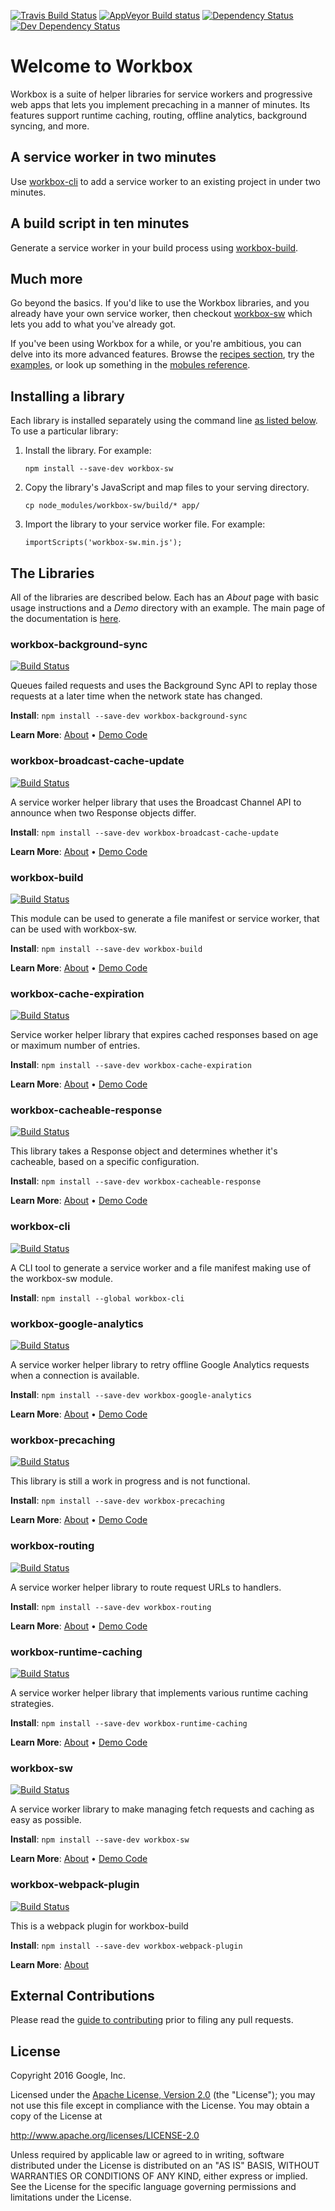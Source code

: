 <!-- DO NOT EDIT. This page is autogenerated. -->
<!-- To make changes, edit templates/README.hbs, not this file. -->
[![Travis Build Status][travis-image]][travis-url]
[![AppVeyor Build status][appveyor-image]][appveyor-url]
[![Dependency Status][dependency-image]][dependency-url]
[![Dev Dependency Status][dev-dependency-image]][dev-dependency-url]

# Welcome to Workbox

Workbox is a suite of helper libraries for service workers and progressive web
apps that lets you implement precaching in a manner of minutes. Its features
support runtime caching, routing, offline analytics, background syncing, and
more.

## A service worker in two minutes

Use [workbox-cli](workbox-cli) to add a service worker to an existing project in under two
minutes. 

## A build script in ten minutes

Generate a service worker in your build process
using [workbox-build](workbox-build).

## Much more

Go beyond the basics. If you'd like to use the Workbox libraries, and you
already have your own service worker, then checkout
[workbox-sw](workbox-sw) which lets
you add to what you've already got.

If you've been using Workbox for a while, or you're
ambitious, you can delve into its more advanced features. Browse the
[recipes section](recipes), try the [examples](examples), or look up
something in the [mobules reference](reference-docs/stable/latest/).

## Installing a library

Each library is installed separately using the command line [as listed below](#the-libraries). To use a particular library:

1. Install the library. For example:

   `npm install --save-dev workbox-sw`
2. Copy the library's JavaScript and map files to your serving directory. 

   `cp node_modules/workbox-sw/build/* app/`
3. Import the library to your service worker file. For example:

   `importScripts('workbox-sw.min.js');`

## The Libraries

All of the libraries are described below. Each has an _About_ page with basic usage instructions and a _Demo_ directory with an example. The main page of the documentation is [here](https://googlechrome.github.io/sw-helpers/#main).

### workbox-background-sync

[![Build Status](https://travis-shields.appspot.com/shield/GoogleChrome/sw-helpers/master/PROJECT%3D%22workbox-background-sync%22)][travis-url]

Queues failed requests and uses the Background Sync API to replay those requests at a later time when the network state has changed.

**Install**: `npm install --save-dev workbox-background-sync`

**Learn More**: [About](https://googlechrome.github.io/sw-helpers/reference-docs/stable/latest/module-workbox-background-sync.html) •
                [Demo Code](https://github.com/GoogleChrome/sw-helpers/tree/master/packages/workbox-background-sync/demo)

### workbox-broadcast-cache-update

[![Build Status](https://travis-shields.appspot.com/shield/GoogleChrome/sw-helpers/master/PROJECT%3D%22workbox-broadcast-cache-update%22)][travis-url]

A service worker helper library that uses the Broadcast Channel API to announce when two Response objects differ.

**Install**: `npm install --save-dev workbox-broadcast-cache-update`

**Learn More**: [About](https://googlechrome.github.io/sw-helpers/reference-docs/stable/latest/module-workbox-broadcast-cache-update.html) •
                [Demo Code](https://github.com/GoogleChrome/sw-helpers/tree/master/packages/workbox-broadcast-cache-update/demo)

### workbox-build

[![Build Status](https://travis-shields.appspot.com/shield/GoogleChrome/sw-helpers/master/PROJECT%3D%22workbox-build%22)][travis-url]

This module can be used to generate a file manifest or service worker, that can be used with workbox-sw.

**Install**: `npm install --save-dev workbox-build`

**Learn More**: [About](https://googlechrome.github.io/sw-helpers/reference-docs/stable/latest/module-workbox-build.html) •
                [Demo Code](https://github.com/GoogleChrome/sw-helpers/tree/master/packages/workbox-build/demo)

### workbox-cache-expiration

[![Build Status](https://travis-shields.appspot.com/shield/GoogleChrome/sw-helpers/master/PROJECT%3D%22workbox-cache-expiration%22)][travis-url]

Service worker helper library that expires cached responses based on age or maximum number of entries.

**Install**: `npm install --save-dev workbox-cache-expiration`

**Learn More**: [About](https://googlechrome.github.io/sw-helpers/reference-docs/stable/latest/module-workbox-cache-expiration.html) •
                [Demo Code](https://github.com/GoogleChrome/sw-helpers/tree/master/packages/workbox-cache-expiration/demo)

### workbox-cacheable-response

[![Build Status](https://travis-shields.appspot.com/shield/GoogleChrome/sw-helpers/master/PROJECT%3D%22workbox-cacheable-response%22)][travis-url]

This library takes a Response object and determines whether it&#x27;s cacheable, based on a specific configuration.

**Install**: `npm install --save-dev workbox-cacheable-response`

**Learn More**: [About](https://googlechrome.github.io/sw-helpers/reference-docs/stable/latest/module-workbox-cacheable-response.html) •
                [Demo Code](https://github.com/GoogleChrome/sw-helpers/tree/master/packages/workbox-cacheable-response/demo)

### workbox-cli

[![Build Status](https://travis-shields.appspot.com/shield/GoogleChrome/sw-helpers/master/PROJECT%3D%22workbox-cli%22)][travis-url]

A CLI tool to generate a service worker and a file manifest making use of the workbox-sw module.

**Install**: `npm install --global workbox-cli`



### workbox-google-analytics

[![Build Status](https://travis-shields.appspot.com/shield/GoogleChrome/sw-helpers/master/PROJECT%3D%22workbox-google-analytics%22)][travis-url]

A service worker helper library to retry offline Google Analytics requests when a connection is available.

**Install**: `npm install --save-dev workbox-google-analytics`

**Learn More**: [About](https://googlechrome.github.io/sw-helpers/reference-docs/stable/latest/module-workbox-google-analytics.html) •
                [Demo Code](https://github.com/GoogleChrome/sw-helpers/tree/master/packages/workbox-google-analytics/demo)

### workbox-precaching

[![Build Status](https://travis-shields.appspot.com/shield/GoogleChrome/sw-helpers/master/PROJECT%3D%22workbox-precaching%22)][travis-url]

This library is still a work in progress and is not functional.

**Install**: `npm install --save-dev workbox-precaching`

**Learn More**: [About](https://googlechrome.github.io/sw-helpers/reference-docs/stable/latest/module-workbox-precaching.html) •
                [Demo Code](https://github.com/GoogleChrome/sw-helpers/tree/master/packages/workbox-precaching/demo)

### workbox-routing

[![Build Status](https://travis-shields.appspot.com/shield/GoogleChrome/sw-helpers/master/PROJECT%3D%22workbox-routing%22)][travis-url]

A service worker helper library to route request URLs to handlers.

**Install**: `npm install --save-dev workbox-routing`

**Learn More**: [About](https://googlechrome.github.io/sw-helpers/reference-docs/stable/latest/module-workbox-routing.html) •
                [Demo Code](https://github.com/GoogleChrome/sw-helpers/tree/master/packages/workbox-routing/demo)

### workbox-runtime-caching

[![Build Status](https://travis-shields.appspot.com/shield/GoogleChrome/sw-helpers/master/PROJECT%3D%22workbox-runtime-caching%22)][travis-url]

A service worker helper library that implements various runtime caching strategies.

**Install**: `npm install --save-dev workbox-runtime-caching`

**Learn More**: [About](https://googlechrome.github.io/sw-helpers/reference-docs/stable/latest/module-workbox-runtime-caching.html) •
                [Demo Code](https://github.com/GoogleChrome/sw-helpers/tree/master/packages/workbox-runtime-caching/demo)

### workbox-sw

[![Build Status](https://travis-shields.appspot.com/shield/GoogleChrome/sw-helpers/master/PROJECT%3D%22workbox-sw%22)][travis-url]

A service worker library to make managing fetch requests and caching as easy as possible.

**Install**: `npm install --save-dev workbox-sw`

**Learn More**: [About](https://googlechrome.github.io/sw-helpers/reference-docs/stable/latest/module-workbox-sw.html) •
                [Demo Code](https://github.com/GoogleChrome/sw-helpers/tree/master/packages/workbox-sw/demo)

### workbox-webpack-plugin

[![Build Status](https://travis-shields.appspot.com/shield/GoogleChrome/sw-helpers/master/PROJECT%3D%22workbox-webpack-plugin%22)][travis-url]

This is a webpack plugin for workbox-build

**Install**: `npm install --save-dev workbox-webpack-plugin`

**Learn More**: [About](https://googlechrome.github.io/sw-helpers/reference-docs/stable/latest/module-workbox-webpack-plugin.html)


## External Contributions

Please read the [guide to contributing](https://googlechrome.github.io/sw-helpers/contributing.html)
prior to filing any pull requests.

## License

Copyright 2016 Google, Inc.

Licensed under the [Apache License, Version 2.0](LICENSE) (the "License");
you may not use this file except in compliance with the License. You may
obtain a copy of the License at

  http://www.apache.org/licenses/LICENSE-2.0

Unless required by applicable law or agreed to in writing, software
distributed under the License is distributed on an "AS IS" BASIS,
WITHOUT WARRANTIES OR CONDITIONS OF ANY KIND, either express or implied.
See the License for the specific language governing permissions and
limitations under the License.

[npm-url]: https://npmjs.org/package/sw-helpers
[npm-image]: https://badge.fury.io/js/sw-helpers.svg
[travis-url]: https://travis-ci.org/GoogleChrome/sw-helpers
[travis-image]: https://travis-ci.org/GoogleChrome/sw-helpers.svg?branch=master
[appveyor-image]: https://ci.appveyor.com/api/projects/status/4ct8ph4d34c5ifnw?svg=true
[appveyor-url]: https://ci.appveyor.com/project/gauntface/sw-helpers
[dependency-url]: https://david-dm.org/GoogleChrome/sw-helpers/
[dependency-image]: https://david-dm.org/GoogleChrome/sw-helpers/status.svg
[dev-dependency-url]: https://david-dm.org/GoogleChrome/sw-helpers?type=dev
[dev-dependency-image]: https://david-dm.org/GoogleChrome/sw-helpers/dev-status.svg
